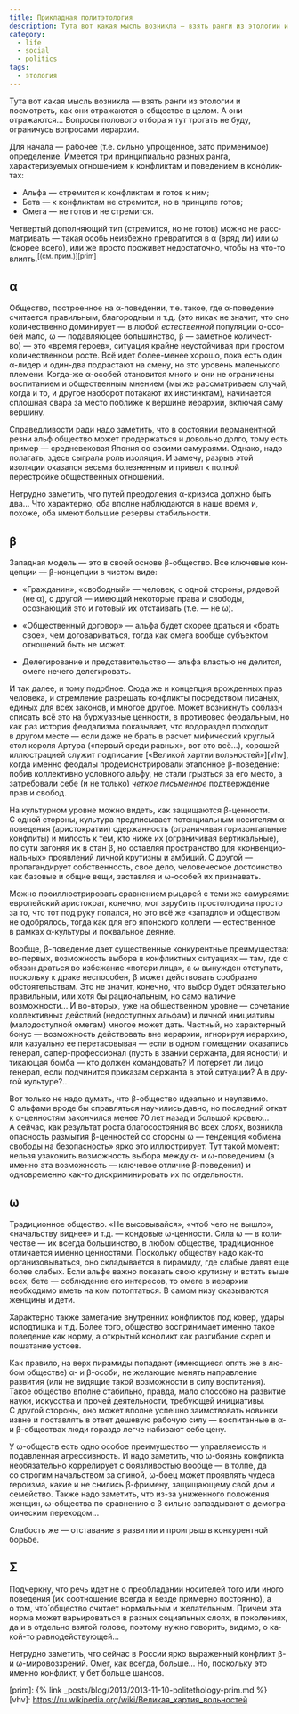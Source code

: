 ```yaml
---
title: Прикладная политэтология
description: Тута вот какая мысль возникла — взять ранги из этологии и посмотреть, как они отражаются в обществе в целом
category:
  - life
  - social
  - politics
tags:
  - этология
---
```

Тута вот какая мысль воз­ник­ла — взять ранги из это­ло­гии и посмотреть, как они отражаются в об­щес­т­ве в це­лом. А они отражаются...
Вопросы полового отбора я тут трогать не бу­ду, ограничусь вопросами иерархии.

Для на­ча­ла — рабочее (т.е. сильно упрощенное, зато применимое) определение. Имеется три принципиально разных ранга, характеризуемых
отношением к кон­ф­лик­там и поведением в кон­ф­лик­тах:

- Альфа — стремится к конфликтам и готов к ним;
- Бета — к конфликтам не стремится, но в принципе готов;
- Омега — не готов и не стремится.

Четвертый дополняющий тип (стремится, но не готов) можно не рас­с­мат­ри­вать — такая особь неизбежно превратится в α (вряд ли) или ω
(скорее всего), или же просто проживет недостаточно, чтобы на что-то влиять.<sup>[(см. прим.)][prim]</sup>

<!--more-->

## α

Общество, построенное на α-по­ве­де­нии, т.е. такое, где α-по­ве­де­ние считается правильным, благородным и т.д. (это никак не зна­чит,
что оно количественно до­ми­ни­ру­ет — в лю­бой *естественной* популяции α-осо­бей мало, ω — по­дав­ля­ю­щее большинство, β — за­мет­ное ко­ли­че­с­т­во) —
это «время героев», ситуация крайне неустойчивая при прос­том количественном росте. Всё идет более-менее хорошо, пока есть один α-ли­дер
и один-два подрастают на сме­ну, но это уровень маленького племени. Когда-же α-особей становится много и они не ог­ра­ни­че­ны воспитанием
и общественным мнением (мы же рассматриваем случай, когда и то, и другое наоборот потакают их инстинктам), начинается сплошная свара
за мес­то поближе к вер­ши­не иерархии, включая саму вершину.

Справедливости ради надо заметить, что в сос­то­я­нии перманентной резни альф общество может продержаться и довольно долго, тому есть
при­мер — средневековая Япония со сво­и­ми самураями. Однако, надо полагать, здесь сыграла роль изоляция. И за­ме­чу, разрыв этой изоляции
оказался весьма болезненным и привел к пол­ной перестройке общественных отношений.

Нетрудно заметить, что путей преодоления α-кри­зи­са должно быть два... Что характерно, оба вполне наблюдаются в на­ше время и, похоже,
оба имеют большие резервы стабильности.

## β

Западная модель — это в сво­ей основе β-об­щес­т­во. Все ключевые кон­цеп­ции — β-кон­цеп­ции в чис­том виде:

- «Гражданин», «свободный» — че­ло­век, с од­ной стороны, рядовой (не α), с дру­гой — имеющий некоторые права и свободы, осознающий это
  и готовый их отстаивать (т.е. — не ω).

- «Общественный до­го­вор» — альфа будет скорее драться и «брать свое», чем договариваться, тогда как омега вообще субъектом отношений
  быть не мо­жет.

- Делегирование и пред­с­та­ви­тель­с­т­во — альфа властью не де­лит­ся, омеге нечего делегировать.

И так далее, и тому подобное. Сю­да же и концепция врожденных прав человека, и стремление разрешать конфликты посредством писаных, единых
для всех законов, и многое другое. Может возникнуть соблазн списать всё это на бур­жу­аз­ные ценности, в про­ти­во­вес феодальным, но как раз
история феодализма показывает, что водораздел проходит в дру­гом мес­те — если даже не брать в рас­чет мифический круглый стол короля Артура
(«первый среди равных», вот это всё...), хорошей иллюстрацией служит подписание [«Великой хартии вольностей»][vhv], когда именно феодалы
продемонстрировали эталонное β-по­ве­де­ние: побив коллективно условного альфу, не ста­ли грызться за его место, а затребовали себе (и не толь­ко)
*четкое письменное* подтверждение прав и свобод.

На культурном уровне можно видеть, как защищаются β-цен­нос­ти. С од­ной стороны, культура предписывает потенциальным носителям α-по­ве­де­ния
(аристократии) сдержанность (ограничивая горизонтальные конфлиты) и милость к тем, кто ниже их (ограничивая вертикальные), по су­ти загоняя
их в стан β, но оставляя пространство для «кон­вен­ци­о­наль­ных» проявлений личной крутизны и амбиций. С дру­гой — пропагандирует собственность,
свое дело, человеческое достоинство как базовые и общие вещи, заставляя и ω-осо­бей их признавать.

Можно проиллюстрировать сравнением рыцарей с те­ми же самураями: европейский аристократ, конечно, мог зарубить простолюдина просто за то,
что тот под ру­ку попался, но это всё же «западло» и обществом не одоб­ря­лось, тогда как для его японского кол­ле­ги — естественное в рам­ках
α-куль­ту­ры и похвальное деяние.

Вообще, β-по­ве­де­ние дает существенные конкурентные преимущества: во-пер­вых, возможность выбора в кон­ф­лик­т­ных си­ту­а­ци­ях — там, где α обязан
драться во из­бе­жа­ние «потери лица», а ω вынужден отступать, поскольку к дра­ке неспособен, β может действовать сообразно обстоятельствам.
Это не зна­чит, конечно, что выбор будет обязательно правильным, или хо­тя бы рациональным, но само наличие возможности... И во-вто­рых, уже
на об­щес­т­вен­ном уров­не — сочетание коллективных действий (недоступных альфам) и личной инициативы (малодоступной омегам) многое может дать.
Частный, но характерный бо­нус — возможность действовать вне ие­рар­хии, игнорируя иерархию, или казуально ее пе­ре­та­со­вы­вая — если в од­ном
помещении оказались генерал, са­пер-про­фес­си­о­нал (пусть в зва­нии сержанта, для яс­нос­ти) и тикающая бом­ба — кто должен командовать? И по­те­ря­ет ли
лицо генерал, если подчинится приказам сержанта в этой ситуации? А в дру­гой культуре?..

Вот только не на­до думать, что β-об­щес­т­во идеально и неуязвимо. С аль­фа­ми вро­де бы справляться научились давно, но последний откат к α-цен­нос­тям
закончился менее 70 лет назад и большой кровью... А сей­час, как результат роста благосостояния во всех слоях, возникла опасность размытия
β-цен­нос­тей со сто­ро­ны ω — тенденция «обмена свободы на без­о­пас­ность» ярко это иллюстрирует. Тут такой момент: нельзя узаконить возможность
выбора между α- и ω-поведением (а именно эта воз­мож­ность — ключевое отличие β-по­ве­де­ния) и одновременно как-то дискриминировать их по от­дель­нос­ти.

## ω

Традиционное общество. «Не вы­со­вы­вай­ся», «чтоб чего не вы­шло», «начальству виднее» и т.д. — кондовые ω-цен­нос­ти. Сила ω — в ко­ли­чес­т­ве —
их всегда большинство, в лю­бом обществе, традиционное отличается именно ценностями. Поскольку обществу надо как-то организовываться, оно
складывается в пи­ра­ми­ду, где слабые давят еще более слабых. Если альфе важно показать свою крутизну и встать выше всех, бе­те — соблюдение
его интересов, то омеге в ие­рар­хии необходимо иметь на ком потоптаться. В са­мом низу оказываются женщины и дети.

Характерно также заметание внутренних конфликтов под ко­вер, удары исподтишка и т.д. Более того, общество воспринимает именно такое поведение
как норму, а открытый конфликт как разгибание скреп и пошатание устоев.

Как правило, на верх пирамиды попадают (имеющиеся опять же в лю­бом обществе) α- и β-осо­би, не же­ла­ю­щие менять направление развития (или
не ви­дя­щие такой возможности в си­лу воспитания). Такое общество вполне стабильно, правда, мало способно на раз­ви­тие науки, искусства и прочей
деятельности, требующей инициативы. С дру­гой стороны, оно может вполне успешно заимствовать новинки извне и поставлять в от­вет дешевую
рабочую си­лу — воспитанные в α- и β-об­щес­т­вах люди гораздо легче набивают себе цену.

У ω-об­ществ есть одно особое пре­и­му­щес­т­во — управляемость и подавленная агрессивность. И на­до заметить, что ω-боязнь конфликта необязательно
коррелирует с бо­яз­ли­востью во­об­ще — в тол­пе, да со стро­гим начальством за спи­ной, ω-боец может проявлять чудеса героизма, какие и не сни­лись
β-фри­ме­ну, защищающему свой дом и семейство. Также надо заметить, что из-за униженного положения женщин, ω-об­щес­т­ва по срав­не­нию с β сильно
запаздывают с де­мо­гра­фи­чес­ким переходом...

Сла­бость же — отставание в раз­ви­тии и проигрыш в кон­ку­рен­т­ной борьбе.

## Σ

Подчеркну, что речь идет не о пре­об­ла­да­нии носителей того или иного поведения (их соотношение всегда и везде примерно постоянно), а о том,
что́ общество считает нормальным и желательным. Причем эта норма может варьироваться в раз­ных социальных слоях, в по­ко­ле­ни­ях, да и в от­дель­но
взятой голове, поэтому нужно говорить, видимо, о ка­кой-то равнодействующей...

Нетрудно заметить, что сейчас в Рос­сии ярко выраженный конфликт β- и ω-ми­ро­воз­з­ре­ний. Омег, как всегда, больше... Но, по­сколь­ку это именно
конфликт, у бет больше шансов.

[prim]: {% link _posts/blog/2013/2013-11-10-politethology-prim.md %}
[vhv]: https://ru.wikipedia.org/wiki/Великая_хартия_вольностей
